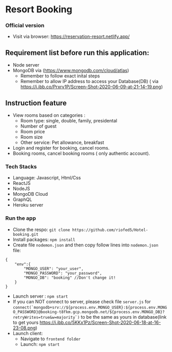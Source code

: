 # Resort Booking

### Official version
* Visit via browser: https://reservation-resort.netlify.app/

## Requirement list before run this application:
* Node server
* MongoDB via (https://www.mongodb.com/cloud/atlas)
    * Remember to follow exact inital steps
    * Remember to allow IP address to access your Database(DB) ( via https://i.ibb.co/Prxrv1P/Screen-Shot-2020-06-09-at-21-14-19.png) 
   
## Instruction feature
* View rooms based on categories :
    * Room type: single, double, family, presidental
    * Number of guest
    * Room price
    * Room size
    * Other service: Pet allowance, breakfast
* Login and register for booking, cancel rooms.
* Booking rooms, cancel booking rooms ( only authentic account).
    
### Tech Stacks
* Language: Javascript, Html/Css
* ReactJS
* NodeJS
* MongoDB Cloud
* GraphQL
* Heroku server

### Run the app
* Clone the respo: `git clone https://github.com/riofed5/Hotel-booking.git`
* Install packages: `npm install`
* Create file `nodemon.json` and then copy follow lines into `nodemon.json` file:

```
{
    "env":{
        "MONGO_USER": "your_user",
        "MONGO_PASSWORD": "your_password",
        "MONGO_DB": "booking" //Don't change it!
    }
}
```
* Launch server : `npm start`
* If you can NOT connect to server, please check file `server.js` for ``connect(`mongodb+srv://${process.env.MONGO_USER}:${process.env.MONGO_PASSWORD}@booking-t8fkm.gcp.mongodb.net/${process.env.MONGO_DB}?retryWrites=true&w=majority`)`` to be the same as yours in database(link to get yours https://i.ibb.co/5KKx1Pz/Screen-Shot-2020-06-18-at-16-23-08.png)
* Launch client: 
   * Navigate to `frontend folder`
   * Launch: `npm start`

